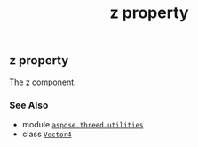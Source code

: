 ﻿---
title: z property
second_title: Aspose.3D for Python via .NET API References
description: 
type: docs
weight: 80
url: /python-net/aspose.threed.utilities/vector4/z/
is_root: false
---

## z property


The z component.

### See Also
* module [`aspose.threed.utilities`](../../)
* class [`Vector4`](/3d/python-net/aspose.threed.utilities/vector4)
